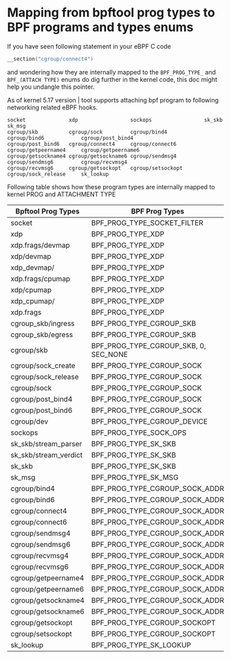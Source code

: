 # Mapping from bpftool prog types to BPF programs and types enums

If you have seen following statement in your eBPF C code

```C
__section("cgroup/connect4")
```

and wondering how they are internally mapped to the `BPF_PROG_TYPE_` and `BPF_(ATTACH TYPE)` enums do dig further in the kernel code, this doc might help you undangle this pointer.

As of kernel 5.17 version |  tool supports attaching bpf program to following networking related eBPF hooks.

```text
socket              xdp                 sockops                 sk_skb                  sk_msg
cgroup/skb          cgroup/sock         cgroup/bind4            cgroup/bind6            cgroup/post_bind4
cgroup/post_bind6   cgroup/connect4     cgroup/connect6         cgroup/getpeername4     cgroup/getpeername6
cgroup/getsockname4 cgroup/getsockname6 cgroup/sendmsg4         cgroup/sendmsg6         cgroup/recvmsg4
cgroup/recvmsg6     cgroup/getsockopt   cgroup/setsockopt       cgroup/sock_release     sk_lookup
```

Following table shows how these program types are internally mapped to kernel PROG and ATTACHMENT TYPE

| Bpftool Prog Types |  BPF Prog Types | BPF Attach Type |
|--- | --- | --- |
| socket | BPF_PROG_TYPE_SOCKET_FILTER | N/A |
| xdp | BPF_PROG_TYPE_XDP | BPF_XDP |
| xdp.frags/devmap | BPF_PROG_TYPE_XDP |BPF_XDP_DEVMAP |
| xdp/devmap | BPF_PROG_TYPE_XDP | BPF_XDP_DEVMAP |
| xdp_devmap/ | BPF_PROG_TYPE_XDP | BPF_XDP_DEVMAP |
| xdp.frags/cpumap | BPF_PROG_TYPE_XDP | BPF_XDP_CPUMAP |
| xdp/cpumap |  BPF_PROG_TYPE_XDP |  BPF_XDP_CPUMAP |
| xdp_cpumap/ |  BPF_PROG_TYPE_XDP |  BPF_XDP_CPUMAP |
| xdp.frags |  BPF_PROG_TYPE_XDP |  BPF_XDP |
| cgroup_skb/ingress | BPF_PROG_TYPE_CGROUP_SKB | BPF_CGROUP_INET_INGRESS |
| cgroup_skb/egress | BPF_PROG_TYPE_CGROUP_SKB | BPF_CGROUP_INET_EGRESS |
| cgroup/skb | BPF_PROG_TYPE_CGROUP_SKB, 0, SEC_NONE | SEC_SLOPPY_PFX),
| cgroup/sock_create | BPF_PROG_TYPE_CGROUP_SOCK | BPF_CGROUP_INET_SOCK_CREATE |
| cgroup/sock_release | BPF_PROG_TYPE_CGROUP_SOCK | BPF_CGROUP_INET_SOCK_RELEASE |
| cgroup/sock | BPF_PROG_TYPE_CGROUP_SOCK | BPF_CGROUP_INET_SOCK_CREATE |
| cgroup/post_bind4 | BPF_PROG_TYPE_CGROUP_SOCK | BPF_CGROUP_INET4_POST_BIND |
| cgroup/post_bind6 | BPF_PROG_TYPE_CGROUP_SOCK | BPF_CGROUP_INET6_POST_BIND |
| cgroup/dev | BPF_PROG_TYPE_CGROUP_DEVICE | BPF_CGROUP_DEVICE |
| sockops | BPF_PROG_TYPE_SOCK_OPS | BPF_CGROUP_SOCK_OPS |
| sk_skb/stream_parser | BPF_PROG_TYPE_SK_SKB | BPF_SK_SKB_STREAM_PARSER |
| sk_skb/stream_verdict | BPF_PROG_TYPE_SK_SKB | BPF_SK_SKB_STREAM_VERDICT |
| sk_skb | BPF_PROG_TYPE_SK_SKB | NA |
| sk_msg | BPF_PROG_TYPE_SK_MSG | BPF_SK_MSG_VERDICT |
| cgroup/bind4 | BPF_PROG_TYPE_CGROUP_SOCK_ADDR | BPF_CGROUP_INET4_BIND |
| cgroup/bind6 | BPF_PROG_TYPE_CGROUP_SOCK_ADDR | BPF_CGROUP_INET6_BIND |
| cgroup/connect4 | BPF_PROG_TYPE_CGROUP_SOCK_ADDR | BPF_CGROUP_INET4_CONNECT |
| cgroup/connect6 | BPF_PROG_TYPE_CGROUP_SOCK_ADDR | BPF_CGROUP_INET6_CONNECT |
| cgroup/sendmsg4 | BPF_PROG_TYPE_CGROUP_SOCK_ADDR | BPF_CGROUP_UDP4_SENDMSG |
| cgroup/sendmsg6 | BPF_PROG_TYPE_CGROUP_SOCK_ADDR | BPF_CGROUP_UDP6_SENDMSG |
| cgroup/recvmsg4 | BPF_PROG_TYPE_CGROUP_SOCK_ADDR | BPF_CGROUP_UDP4_RECVMSG |
| cgroup/recvmsg6 | BPF_PROG_TYPE_CGROUP_SOCK_ADDR | BPF_CGROUP_UDP6_RECVMSG |
| cgroup/getpeername4 | BPF_PROG_TYPE_CGROUP_SOCK_ADDR | BPF_CGROUP_INET4_GETPEERNAME |
| cgroup/getpeername6 | BPF_PROG_TYPE_CGROUP_SOCK_ADDR | BPF_CGROUP_INET6_GETPEERNAME |
| cgroup/getsockname4 | BPF_PROG_TYPE_CGROUP_SOCK_ADDR | BPF_CGROUP_INET4_GETSOCKNAME |
| cgroup/getsockname6 | BPF_PROG_TYPE_CGROUP_SOCK_ADDR | BPF_CGROUP_INET6_GETSOCKNAME |
| cgroup/getsockopt | BPF_PROG_TYPE_CGROUP_SOCKOPT | BPF_CGROUP_GETSOCKOPT |
| cgroup/setsockopt | BPF_PROG_TYPE_CGROUP_SOCKOPT | BPF_CGROUP_SETSOCKOPT |
| sk_lookup | BPF_PROG_TYPE_SK_LOOKUP | BPF_SK_LOOKUP |
